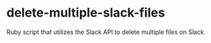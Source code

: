 # delete-multiple-slack-files
Ruby script that utilizes the Slack API to delete multiple files on Slack
